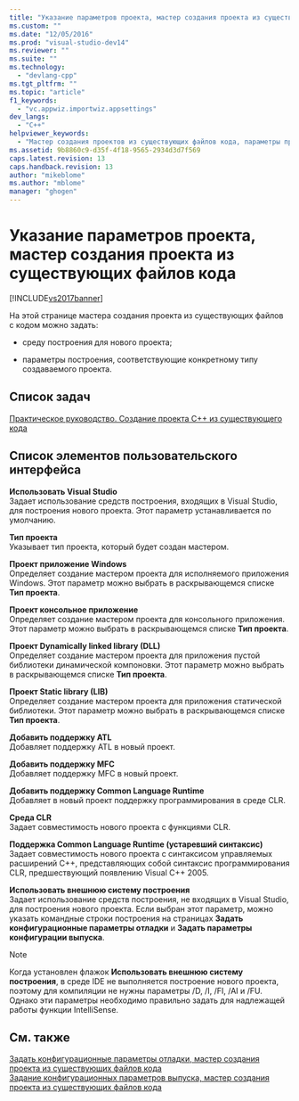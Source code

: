 ```yaml
---
title: "Указание параметров проекта, мастер создания проекта из существующих файлов кода | Microsoft Docs"
ms.custom: ""
ms.date: "12/05/2016"
ms.prod: "visual-studio-dev14"
ms.reviewer: ""
ms.suite: ""
ms.technology: 
  - "devlang-cpp"
ms.tgt_pltfrm: ""
ms.topic: "article"
f1_keywords: 
  - "vc.appwiz.importwiz.appsettings"
dev_langs: 
  - "C++"
helpviewer_keywords: 
  - "Мастер создания проектов из существующих файлов кода, параметры проектов"
ms.assetid: 9b8860c9-d35f-4f18-9565-2934d3d7f569
caps.latest.revision: 13
caps.handback.revision: 13
author: "mikeblome"
ms.author: "mblome"
manager: "ghogen"
---
```

# Указание параметров проекта, мастер создания проекта из существующих файлов кода
[!INCLUDE[vs2017banner](../assembler/inline/includes/vs2017banner.md)]

На этой странице мастера создания проекта из существующих файлов с кодом можно задать:  
  
-   среду построения для нового проекта;  
  
-   параметры построения, соответствующие конкретному типу создаваемого проекта.  
  
## Список задач  
 [Практическое руководство. Создание проекта C\+\+ из существующего кода](../ide/how-to-create-a-cpp-project-from-existing-code.md)  
  
## Список элементов пользовательского интерфейса  
 **Использовать Visual Studio**  
 Задает использование средств построения, входящих в Visual Studio, для построения нового проекта.  Этот параметр устанавливается по умолчанию.  
  
 **Тип проекта**  
 Указывает тип проекта, который будет создан мастером.  
  
 **Проект приложение Windows**  
 Определяет создание мастером проекта для исполняемого приложения Windows.  Этот параметр можно выбрать в раскрывающемся списке **Тип проекта**.  
  
 **Проект консольное приложение**  
 Определяет создание мастером проекта для консольного приложения.  Этот параметр можно выбрать в раскрывающемся списке **Тип проекта**.  
  
 **Проект Dynamically linked library \(DLL\)**  
 Определяет создание мастером проекта для приложения пустой библиотеки динамической компоновки.  Этот параметр можно выбрать в раскрывающемся списке **Тип проекта**.  
  
 **Проект Static library \(LIB\)**  
 Определяет создание мастером проекта для приложения статической библиотеки.  Этот параметр можно выбрать в раскрывающемся списке **Тип проекта**.  
  
 **Добавить поддержку ATL**  
 Добавляет поддержку ATL в новый проект.  
  
 **Добавить поддержку MFC**  
 Добавляет поддержку MFC в новый проект.  
  
 **Добавить поддержку Common Language Runtime**  
 Добавляет в новый проект поддержку программирования в среде CLR.  
  
 **Среда CLR**  
 Задает совместимость нового проекта с функциями CLR.  
  
 **Поддержка Common Language Runtime \(устаревший синтаксис\)**  
 Задает совместимость нового проекта с синтаксисом управляемых расширений C\+\+, представляющих собой синтаксис программирования CLR, предшествующий появлению Visual C\+\+ 2005.  
  
 **Использовать внешнюю систему построения**  
 Задает использование средств построения, не входящих в Visual Studio, для построения нового проекта.  Если выбран этот параметр, можно указать командные строки построения на страницах **Задать конфигурационные параметры отладки** и **Задать параметры конфигурации выпуска**.  
  
> [!NOTE]
>  Когда установлен флажок **Использовать внешнюю систему построения**, в среде IDE не выполняется построение нового проекта, поэтому для компиляции не нужны параметры \/D, \/I, \/FI, \/AI и \/FU.  Однако эти параметры необходимо правильно задать для надлежащей работы функции IntelliSense.  
  
## См. также  
 [Задать конфигурационные параметры отладки, мастер создания проекта из существующих файлов кода](../ide/specify-debug-configuration-settings.md)   
 [Задание конфигурационных параметров выпуска, мастер создания проекта из существующих файлов кода](../ide/specify-release-configuration.md)